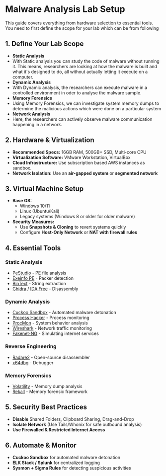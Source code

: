 # Malware Analysis Lab Setup

This guide covers everything from hardware selection to essential tools. You need to first define the scope for your lab which can be from following

## 1. Define Your Lab Scope
- **Static Analysis**
- With Static analysis you can study the code of malware without running it. This means, researchers are looking at how the malware is built and what it's designed to do, all without actually letting it execute on a computer.
- **Dynamic Analysis**
- With Dynamic analysis, the researchers can execute malware in a controlled environment in oder to analyse the malware sample.
- **Memory Forensics**
- Using Memory Forensics, we can investigate system memory dumps to determine the malicious actions which were done on a particular system
- **Network Analysis**
- Here, the researchers can actively observe malware communication happening in a network.

## 2. Hardware & Virtualization
- **Recommended Specs:** 16GB RAM, 500GB+ SSD, Multi-core CPU
- **Virtualization Software:** VMware Workstation, VirtualBox
- **Cloud Infrastructure:** Use subscription based AWS instances as sandbox.
- **Network Isolation:** Use an **air-gapped system** or **segmented network**

## 3. Virtual Machine Setup
- **Base OS:**
  - Windows 10/11
  - Linux (Ubuntu/Kali)
  - Legacy systems (Windows 8 or older for older malware)
- **Security Measures:**
  - Use **Snapshots & Cloning** to revert systems quickly
  - Configure **Host-Only Network** or **NAT with firewall rules**

## 4. Essential Tools
### Static Analysis
- [PeStudio](https://www.winitor.com/) - PE file analysis
- [Exeinfo PE](http://www.exeinfo.xn.pl/) - Packer detection
- [BinText](https://www.mcafee.com/enterprise/en-us/threat-intelligence/mcafee-labs.html) - String extraction
- [Ghidra](https://ghidra-sre.org/) / [IDA Free](https://hex-rays.com/ida-free/) - Disassembly

### Dynamic Analysis
- [Cuckoo Sandbox](https://cuckoosandbox.org/) - Automated malware detonation
- [Process Hacker](https://processhacker.sourceforge.io/) - Process monitoring
- [ProcMon](https://docs.microsoft.com/en-us/sysinternals/downloads/procmon) - System behavior analysis
- [Wireshark](https://www.wireshark.org/) - Network traffic monitoring
- [Fakenet-NG](https://github.com/fireeye/flare-fakenet-ng) - Simulating internet services

### Reverse Engineering
- [Radare2](https://rada.re/n/) - Open-source disassembler
- [x64dbg](https://x64dbg.com/) - Debugger

### Memory Forensics
- [Volatility](https://github.com/volatilityfoundation/volatility) - Memory dump analysis
- [Rekall](https://github.com/google/rekall) - Memory forensic framework

## 5. Security Best Practices
- **Disable** Shared Folders, Clipboard Sharing, Drag-and-Drop
- **Isolate Network** (Use Tails/Whonix for safe outbound analysis)
- **Use Firewalled & Restricted Internet Access**

## 6. Automate & Monitor
- **Cuckoo Sandbox** for automated malware detonation
- **ELK Stack / Splunk** for centralized logging
- **Sysmon + Sigma Rules** for detecting suspicious activities
